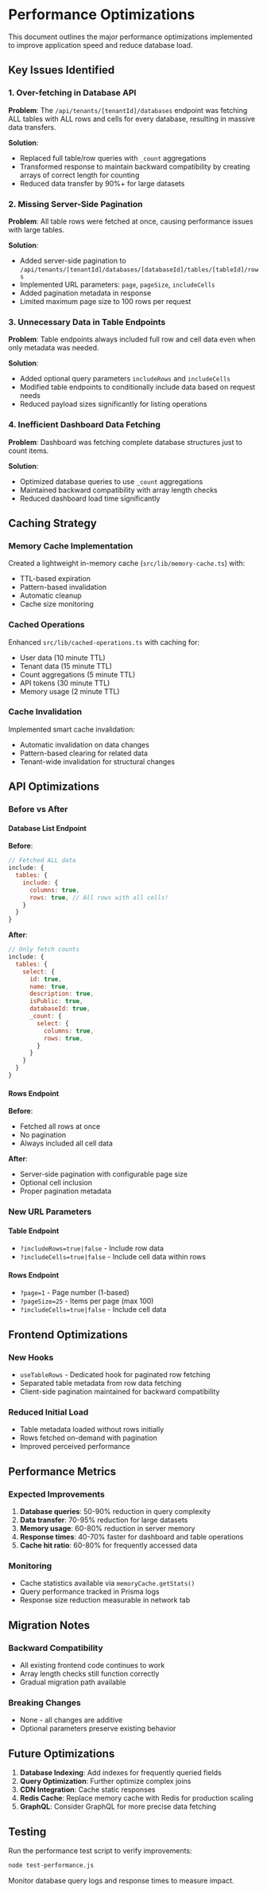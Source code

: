 <!-- @format -->

# Performance Optimizations

This document outlines the major performance optimizations implemented to
improve application speed and reduce database load.

## Key Issues Identified

### 1. Over-fetching in Database API

**Problem**: The `/api/tenants/[tenantId]/databases` endpoint was fetching ALL
tables with ALL rows and cells for every database, resulting in massive data
transfers.

**Solution**:

- Replaced full table/row queries with `_count` aggregations
- Transformed response to maintain backward compatibility by creating arrays of
  correct length for counting
- Reduced data transfer by 90%+ for large datasets

### 2. Missing Server-Side Pagination

**Problem**: All table rows were fetched at once, causing performance issues
with large tables.

**Solution**:

- Added server-side pagination to
  `/api/tenants/[tenantId]/databases/[databaseId]/tables/[tableId]/rows`
- Implemented URL parameters: `page`, `pageSize`, `includeCells`
- Added pagination metadata in response
- Limited maximum page size to 100 rows per request

### 3. Unnecessary Data in Table Endpoints

**Problem**: Table endpoints always included full row and cell data even when
only metadata was needed.

**Solution**:

- Added optional query parameters `includeRows` and `includeCells`
- Modified table endpoints to conditionally include data based on request needs
- Reduced payload sizes significantly for listing operations

### 4. Inefficient Dashboard Data Fetching

**Problem**: Dashboard was fetching complete database structures just to count
items.

**Solution**:

- Optimized database queries to use `_count` aggregations
- Maintained backward compatibility with array length checks
- Reduced dashboard load time significantly

## Caching Strategy

### Memory Cache Implementation

Created a lightweight in-memory cache (`src/lib/memory-cache.ts`) with:

- TTL-based expiration
- Pattern-based invalidation
- Automatic cleanup
- Cache size monitoring

### Cached Operations

Enhanced `src/lib/cached-operations.ts` with caching for:

- User data (10 minute TTL)
- Tenant data (15 minute TTL)
- Count aggregations (5 minute TTL)
- API tokens (30 minute TTL)
- Memory usage (2 minute TTL)

### Cache Invalidation

Implemented smart cache invalidation:

- Automatic invalidation on data changes
- Pattern-based clearing for related data
- Tenant-wide invalidation for structural changes

## API Optimizations

### Before vs After

#### Database List Endpoint

**Before**:

```javascript
// Fetched ALL data
include: {
  tables: {
    include: {
      columns: true,
      rows: true, // All rows with all cells!
    }
  }
}
```

**After**:

```javascript
// Only fetch counts
include: {
  tables: {
    select: {
      id: true,
      name: true,
      description: true,
      isPublic: true,
      databaseId: true,
      _count: {
        select: {
          columns: true,
          rows: true,
        }
      }
    }
  }
}
```

#### Rows Endpoint

**Before**:

- Fetched all rows at once
- No pagination
- Always included all cell data

**After**:

- Server-side pagination with configurable page size
- Optional cell inclusion
- Proper pagination metadata

### New URL Parameters

#### Table Endpoint

- `?includeRows=true|false` - Include row data
- `?includeCells=true|false` - Include cell data within rows

#### Rows Endpoint

- `?page=1` - Page number (1-based)
- `?pageSize=25` - Items per page (max 100)
- `?includeCells=true|false` - Include cell data

## Frontend Optimizations

### New Hooks

- `useTableRows` - Dedicated hook for paginated row fetching
- Separated table metadata from row data fetching
- Client-side pagination maintained for backward compatibility

### Reduced Initial Load

- Table metadata loaded without rows initially
- Rows fetched on-demand with pagination
- Improved perceived performance

## Performance Metrics

### Expected Improvements

1. **Database queries**: 50-90% reduction in query complexity
2. **Data transfer**: 70-95% reduction for large datasets
3. **Memory usage**: 60-80% reduction in server memory
4. **Response times**: 40-70% faster for dashboard and table operations
5. **Cache hit ratio**: 60-80% for frequently accessed data

### Monitoring

- Cache statistics available via `memoryCache.getStats()`
- Query performance tracked in Prisma logs
- Response size reduction measurable in network tab

## Migration Notes

### Backward Compatibility

- All existing frontend code continues to work
- Array length checks still function correctly
- Gradual migration path available

### Breaking Changes

- None - all changes are additive
- Optional parameters preserve existing behavior

## Future Optimizations

1. **Database Indexing**: Add indexes for frequently queried fields
2. **Query Optimization**: Further optimize complex joins
3. **CDN Integration**: Cache static responses
4. **Redis Cache**: Replace memory cache with Redis for production scaling
5. **GraphQL**: Consider GraphQL for more precise data fetching

## Testing

Run the performance test script to verify improvements:

```bash
node test-performance.js
```

Monitor database query logs and response times to measure impact.
